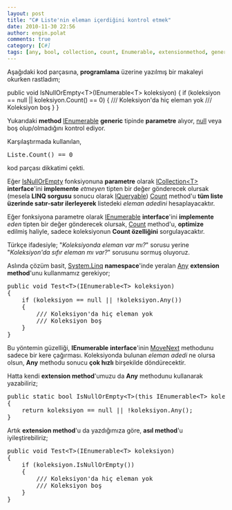 ```yaml
---
layout: post
title: "C# Liste'nin eleman içerdiğini kontrol etmek"
date: 2010-11-30 22:56
author: engin.polat
comments: true
category: [C#]
tags: [any, bool, collection, count, Enumerable, extensionmethod, generic, ICollection, IEnumerable, interface, IQueryable, isnullorempty, linq, method, MoveNext, namespace, null, optimize, parameter, static, system.linq]
---
```

Aşağıdaki kod parçasına, **programlama** üzerine yazılmış bir makaleyi okurken rastladım;



public void IsNullOrEmpty&lt;T&gt;(IEnumerable&lt;T&gt; koleksiyon)
{
    if (koleksiyon == null || koleksiyon.Count() == 0)
    {
        /// Koleksiyon'da hiç eleman yok
        /// Koleksiyon boş
    }
}</pre>

Yukarıdaki **method** <a href="http://msdn.microsoft.com/library/system.collections.ienumerable" target="_blank">IEnumerable</a> **generic** tipinde **parametre** alıyor, <a href="http://msdn.microsoft.com/library/edakx9da.aspx" target="_blank">null</a> veya boş olup/olmadığını kontrol ediyor.

Karşılaştırmada kullanılan,

<pre class="brush:csharp">Liste.Count() == 0</pre>

kod parçası dikkatimi çekti.

Eğer <a href="http://msdn.microsoft.com/library/system.string.isnullorempty" target="_blank">IsNullOrEmpty</a> fonksiyonuna **parametre** olarak <a href="http://msdn.microsoft.com/library/system.collections.icollection" target="_blank">ICollection&lt;T&gt;</a> **interface**'ini **implemente** *etmeyen* tipten bir değer gönderecek olursak (mesela **LINQ sorgusu** sonucu olarak <a href="http://msdn.microsoft.com/library/system.linq.iqueryable" target="_blank">IQueryable</a>) <a href="http://msdn.microsoft.com/library/system.linq.enumerable.count" target="_blank">Count</a> method'u **tüm liste üzerinde satır-satır ilerleyerek** listedeki *eleman adedini* hesaplayacaktır.

Eğer fonksiyona parametre olarak <a href="http://msdn.microsoft.com/library/system.collections.ienumerable" target="_blank">IEnumerable</a> **interface**'ini **implemente** *eden* tipten bir değer gönderecek olursak, <a href="http://msdn.microsoft.com/library/system.linq.enumerable.count" target="_blank">Count</a> method'u, **optimize** edilmiş haliyle, sadece koleksiyonun **Count özelliğini** sorgulayacaktır.

Türkçe ifadesiyle; "*Koleksiyonda eleman var mı?*" sorusu yerine "*Koleksiyon'da sıfır eleman mı var?*" sorusunu sormuş oluyoruz.

Aslında çözüm basit, <a href="http://msdn.microsoft.com/library/system.linq" target="_blank">System.Linq</a> **namespace**'inde yeralan <a href="http://msdn.microsoft.com/en-us/library/bb337697.aspx" target="_blank">Any</a> **extension method**'unu kullanmamız gerekiyor;

<pre class="brush:csharp">public void Test&lt;T&gt;(IEnumerable&lt;T&gt; koleksiyon)
{
    if (koleksiyon == null || !koleksiyon.Any())
    {
        /// Koleksiyon'da hiç eleman yok
        /// Koleksiyon boş
    }
}</pre>

Bu yöntemin güzelliği, **IEnumerable** **interface**'inin <a href="http://msdn.microsoft.com/library/system.collections.ienumerator.movenext" target="_blank">MoveNext</a> methodunu sadece bir kere çağırması. Koleksiyonda bulunan *eleman adedi* ne olursa olsun, **Any** methodu sonucu **çok hızlı** birşekilde döndürecektir.

Hatta kendi **extension method**'umuzu da **Any** methodunu kullanarak yazabiliriz;

<pre class="brush:csharp">public static bool IsNullOrEmpty&lt;T&gt;(this IEnumerable&lt;T&gt; koleksiyon)
{
    return koleksiyon == null || !koleksiyon.Any();
}</pre>

Artık **extension method**'u da yazdığımıza göre, **asıl method**'u iyileştirebiliriz;

<pre class="brush:csharp">public void Test&lt;T&gt;(IEnumerable&lt;T&gt; koleksiyon)
{
    if (koleksiyon.IsNullOrEmpty())
    {
        /// Koleksiyon'da hiç eleman yok
        /// Koleksiyon boş
    }
}


